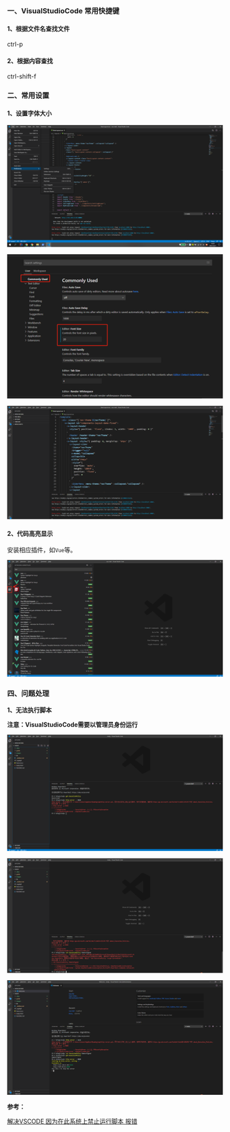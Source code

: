 
### 一、VisualStudioCode 常用快捷键

#### 1、根据文件名查找文件

ctrl-p

#### 2、根据内容查找

ctrl-shift-f



### 二、常用设置

#### 1、设置字体大小

![字体大小-1](../../images/VisualStudioCode使用/VisualStudioCode-5.png)

![字体大小-2](../../images/VisualStudioCode使用/VisualStudioCode-6.png)

![字体大小-3](../../images/VisualStudioCode使用/VisualStudioCode-7.png)

#### 2、代码高亮显示

安装相应插件，如`Vue`等。

![代码高亮显示-1](../../images/VisualStudioCode使用/VisualStudioCode-1.png)

### 四、问题处理

**1、无法执行脚本**

**注意：VisualStudioCode需要以管理员身份运行**

![无法执行脚本-1](../../images/VisualStudioCode使用/VisualStudioCode-2.png)

![无法执行脚本-2](../../images/VisualStudioCode使用/VisualStudioCode-3.png)

![无法执行脚本-3](../../images/VisualStudioCode使用/VisualStudioCode-4.png)

**参考：**

[解决VSCODE 因为在此系统上禁止运行脚本 报错](https://blog.csdn.net/u013654125/article/details/106127753)